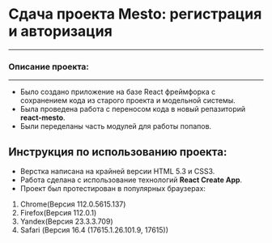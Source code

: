 # Сдача проекта Mesto: регистрация и авторизация
------

### Описание проекта:
------
* Было создано приложение на базе React фреймфорка с сохранением кода из старого проекта и модельной системы.
* Была проведена работа с переносом кода в новый репазиторий **react-mesto**.
* Были переделаны часть модулей для работы попапов.


Инструкция по использованию проекта:
------
 * Верстка написана на крайней версии HTML 5.3 и CSS3.
 * Работа сделана с использование технологий **React Create App**.
 * Проект был протестирован в популярных браузерах:
 1. Chrome(Версия 112.0.5615.137)
 2. Firefox(Версия 112.0.1)
 3. Yandex(Версия 23.3.3.709)
 4. Safari (Версия 16.4 (17615.1.26.101.9, 17615))